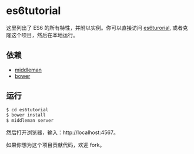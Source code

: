 # es6tutorial

这里列出了 ES6 的所有特性，并附以实例。你可以直接访问 [es6turorial](http://es6.wendycan.org), 或者克隆这个项目，然后在本地运行。

## 依赖

* [middleman](https://github.com/middleman/middleman)
* [bower](https://github.com/bower/bower)

## 运行

``` sh
$ cd es6tutorial
$ bower install
$ middleman server
```

然后打开浏览器，输入：http://localhost:4567。

如果你想为这个项目贡献代码，欢迎 fork。
